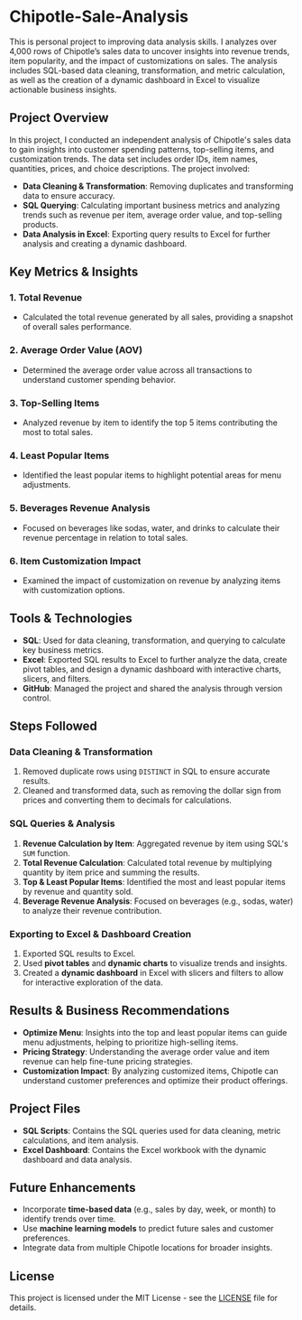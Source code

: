 # Chipotle-Sale-Analysis
This is personal project to improving data analysis skills.
I analyzes over 4,000 rows of Chipotle’s sales data to uncover insights into revenue trends, item popularity, and the impact of customizations on sales. The analysis includes SQL-based data cleaning, transformation, and metric calculation, as well as the creation of a dynamic dashboard in Excel to visualize actionable business insights.

## Project Overview

In this project, I conducted an independent analysis of Chipotle's sales data to gain insights into customer spending patterns, top-selling items, and customization trends. The data set includes order IDs, item names, quantities, prices, and choice descriptions. The project involved:

- **Data Cleaning & Transformation**: Removing duplicates and transforming data to ensure accuracy.
- **SQL Querying**: Calculating important business metrics and analyzing trends such as revenue per item, average order value, and top-selling products.
- **Data Analysis in Excel**: Exporting query results to Excel for further analysis and creating a dynamic dashboard.

## Key Metrics & Insights

### 1. **Total Revenue**
   - Calculated the total revenue generated by all sales, providing a snapshot of overall sales performance.

### 2. **Average Order Value (AOV)**
   - Determined the average order value across all transactions to understand customer spending behavior.

### 3. **Top-Selling Items**
   - Analyzed revenue by item to identify the top 5 items contributing the most to total sales.

### 4. **Least Popular Items**
   - Identified the least popular items to highlight potential areas for menu adjustments.

### 5. **Beverages Revenue Analysis**
   - Focused on beverages like sodas, water, and drinks to calculate their revenue percentage in relation to total sales.

### 6. **Item Customization Impact**
   - Examined the impact of customization on revenue by analyzing items with customization options.

## Tools & Technologies

- **SQL**: Used for data cleaning, transformation, and querying to calculate key business metrics.
- **Excel**: Exported SQL results to Excel to further analyze the data, create pivot tables, and design a dynamic dashboard with interactive charts, slicers, and filters.
- **GitHub**: Managed the project and shared the analysis through version control.

## Steps Followed

### Data Cleaning & Transformation
1. Removed duplicate rows using `DISTINCT` in SQL to ensure accurate results.
2. Cleaned and transformed data, such as removing the dollar sign from prices and converting them to decimals for calculations.

### SQL Queries & Analysis
1. **Revenue Calculation by Item**: Aggregated revenue by item using SQL's `SUM` function.
2. **Total Revenue Calculation**: Calculated total revenue by multiplying quantity by item price and summing the results.
3. **Top & Least Popular Items**: Identified the most and least popular items by revenue and quantity sold.
4. **Beverage Revenue Analysis**: Focused on beverages (e.g., sodas, water) to analyze their revenue contribution.

### Exporting to Excel & Dashboard Creation
1. Exported SQL results to Excel.
2. Used **pivot tables** and **dynamic charts** to visualize trends and insights.
3. Created a **dynamic dashboard** in Excel with slicers and filters to allow for interactive exploration of the data.

## Results & Business Recommendations
- **Optimize Menu**: Insights into the top and least popular items can guide menu adjustments, helping to prioritize high-selling items.
- **Pricing Strategy**: Understanding the average order value and item revenue can help fine-tune pricing strategies.
- **Customization Impact**: By analyzing customized items, Chipotle can understand customer preferences and optimize their product offerings.

## Project Files

- **SQL Scripts**: Contains the SQL queries used for data cleaning, metric calculations, and item analysis.
- **Excel Dashboard**: Contains the Excel workbook with the dynamic dashboard and data analysis.

## Future Enhancements
- Incorporate **time-based data** (e.g., sales by day, week, or month) to identify trends over time.
- Use **machine learning models** to predict future sales and customer preferences.
- Integrate data from multiple Chipotle locations for broader insights.

## License
This project is licensed under the MIT License - see the [LICENSE](LICENSE) file for details.
